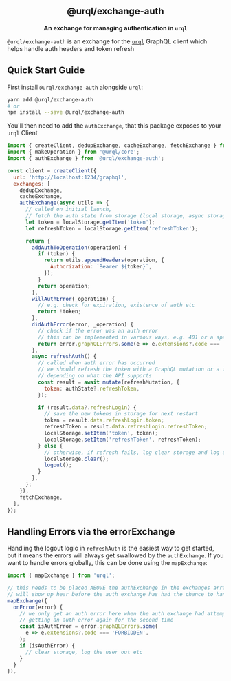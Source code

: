 <h2 align="center">@urql/exchange-auth</h2>

<p align="center"><strong>An exchange for managing authentication in <code>urql</code></strong></p>

`@urql/exchange-auth` is an exchange for the [`urql`](https://github.com/urql-graphql/urql) GraphQL client which helps handle auth headers and token refresh

## Quick Start Guide

First install `@urql/exchange-auth` alongside `urql`:

```sh
yarn add @urql/exchange-auth
# or
npm install --save @urql/exchange-auth
```

You'll then need to add the `authExchange`, that this package exposes to your `urql` Client

```js
import { createClient, dedupExchange, cacheExchange, fetchExchange } from 'urql';
import { makeOperation } from '@urql/core';
import { authExchange } from '@urql/exchange-auth';

const client = createClient({
  url: 'http://localhost:1234/graphql',
  exchanges: [
    dedupExchange,
    cacheExchange,
    authExchange(async utils => {
      // called on initial launch,
      // fetch the auth state from storage (local storage, async storage etc)
      let token = localStorage.getItem('token');
      let refreshToken = localStorage.getItem('refreshToken');

      return {
        addAuthToOperation(operation) {
          if (token) {
            return utils.appendHeaders(operation, {
              Authorization: `Bearer ${token}`,
            });
          }
          return operation;
        },
        willAuthError(_operation) {
          // e.g. check for expiration, existence of auth etc
          return !token;
        },
        didAuthError(error, _operation) {
          // check if the error was an auth error
          // this can be implemented in various ways, e.g. 401 or a special error code
          return error.graphQLErrors.some(e => e.extensions?.code === 'FORBIDDEN');
        },
        async refreshAuth() {
          // called when auth error has occurred
          // we should refresh the token with a GraphQL mutation or a fetch call,
          // depending on what the API supports
          const result = await mutate(refreshMutation, {
            token: authState?.refreshToken,
          });

          if (result.data?.refreshLogin) {
            // save the new tokens in storage for next restart
            token = result.data.refreshLogin.token;
            refreshToken = result.data.refreshLogin.refreshToken;
            localStorage.setItem('token', token);
            localStorage.setItem('refreshToken', refreshToken);
          } else {
            // otherwise, if refresh fails, log clear storage and log out
            localStorage.clear();
            logout();
          }
        },
      };
    }),
    fetchExchange,
  ],
});
```

## Handling Errors via the errorExchange

Handling the logout logic in `refreshAuth` is the easiest way to get started,
but it means the errors will always get swallowed by the `authExchange`.
If you want to handle errors globally, this can be done using the `mapExchange`:

```js
import { mapExchange } from 'urql';

// this needs to be placed ABOVE the authExchange in the exchanges array, otherwise the auth error
// will show up hear before the auth exchange has had the chance to handle it
mapExchange({
  onError(error) {
    // we only get an auth error here when the auth exchange had attempted to refresh auth and
    // getting an auth error again for the second time
    const isAuthError = error.graphQLErrors.some(
      e => e.extensions?.code === 'FORBIDDEN',
    );
    if (isAuthError) {
      // clear storage, log the user out etc
    }
  }
}),
```
